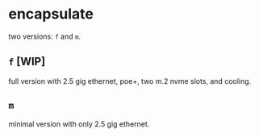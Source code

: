 # encapsulate

two versions: `f` and `m`.

## `f` [WIP]

full version with 2.5 gig ethernet, poe+, two m.2 nvme slots, and cooling.

## `m`

minimal version with only 2.5 gig ethernet.

